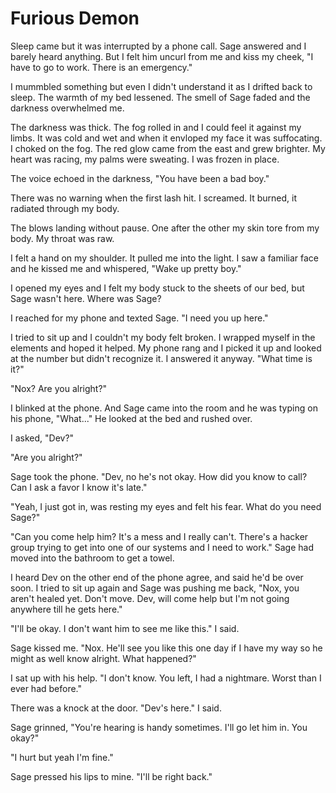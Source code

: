 # Furious Demon

Sleep came but it was interrupted by a phone call.  Sage answered and I barely heard anything.  But I felt him uncurl from me and kiss my cheek, "I have to go to work.  There is an emergency."

I mummbled something but even I didn't understand it as I drifted back to sleep.  The warmth of my bed lessened.  The smell of Sage faded and the darkness overwhelmed me.

The darkness was thick.  The fog rolled in and I could feel it against my limbs.  It was cold and wet and when it envloped my face it was suffocating.  I choked on the fog.  The red glow came from the east and grew brighter.  My heart was racing, my palms were sweating.  I was frozen in place.

The voice echoed in the darkness, "You have been a bad boy."

There was no warning when the first lash hit. I screamed.  It burned, it radiated through my body.

The blows landing without pause.  One after the other my skin tore from my body.  My throat was raw.

I felt a hand on my shoulder.  It pulled me into the light.  I saw a familiar face and he kissed me and whispered, "Wake up pretty boy."

I opened my eyes and I felt my body stuck to the sheets of our bed, but Sage wasn't here.  Where was Sage?

I reached for my phone and texted Sage.  "I need you up here."

I tried to sit up and I couldn't my body felt broken.  I wrapped myself in the elements and hoped it helped.  My phone rang and I picked it up and looked at the number but didn't recognize it.  I answered it anyway.  "What time is it?"

"Nox?  Are you alright?"

I blinked at the phone.  And Sage came into the room and he was typing on his phone, "What..."  He looked at the bed and rushed over.

I asked, "Dev?"

"Are you alright?"

Sage took the phone.  "Dev, no he's not okay.  How did you know to call?  Can I ask a favor I know it's late."

"Yeah, I just got in, was resting my eyes and felt his fear.  What do you need Sage?"

"Can you come help him?  It's a mess and I really can't.  There's a hacker group trying to get into one of our systems and I need to work."  Sage had moved into the bathroom to get a towel.

I heard Dev on the other end of the phone agree, and said he'd be over soon.  I tried to sit up again and Sage was pushing me back, "Nox, you aren't healed yet.  Don't move.  Dev, will come help but I'm not going anywhere till he gets here."

"I'll be okay.  I don't want him to see me like this."  I said.

Sage kissed me.  "Nox.  He'll see you like this one day if I have my way so he might as well know alright. What happened?"

I sat up with his help.  "I don't know.  You left, I had a nightmare.  Worst than I ever had before."

There was a knock at the door.  "Dev's here." I said.

Sage grinned, "You're hearing is handy sometimes.  I'll go let him in.  You okay?"

"I hurt but yeah I'm fine."

Sage pressed his lips to mine.  "I'll be right back."